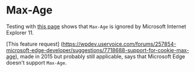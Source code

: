 # Max-Age

Testing with
[this page](http://mrcoles.com/media/test/cookies-max-age-vs-expires.html)
shows that `Max-Age` is ignored by Microsoft Internet Explorer 11.

[This feature request]
(https://wpdev.uservoice.com/forums/257854-microsoft-edge-developer/suggestions/7718688-support-for-cookie-max-age),
made in 2015 but probably still applicable,
says that Microsoft Edge doesn't support `Max-Age`.
